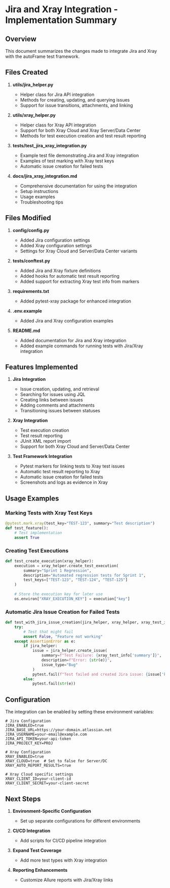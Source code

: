 # Jira and Xray Integration - Implementation Summary

## Overview

This document summarizes the changes made to integrate Jira and Xray with the autoFrame test framework.

## Files Created

1. **utils/jira_helper.py**
   - Helper class for Jira API integration
   - Methods for creating, updating, and querying issues
   - Support for issue transitions, attachments, and linking

2. **utils/xray_helper.py**
   - Helper class for Xray API integration
   - Support for both Xray Cloud and Xray Server/Data Center
   - Methods for test execution creation and test result reporting

3. **tests/test_jira_xray_integration.py**
   - Example test file demonstrating Jira and Xray integration
   - Examples of test marking with Xray test keys
   - Automatic issue creation for failed tests

4. **docs/jira_xray_integration.md**
   - Comprehensive documentation for using the integration
   - Setup instructions
   - Usage examples
   - Troubleshooting tips

## Files Modified

1. **config/config.py**
   - Added Jira configuration settings
   - Added Xray configuration settings
   - Settings for Xray Cloud and Server/Data Center variants

2. **tests/conftest.py**
   - Added Jira and Xray fixture definitions
   - Added hooks for automatic test result reporting
   - Added support for extracting Xray test info from markers

3. **requirements.txt**
   - Added pytest-xray package for enhanced integration

4. **.env.example**
   - Added Jira and Xray configuration examples

5. **README.md**
   - Added documentation for Jira and Xray integration
   - Added example commands for running tests with Jira/Xray integration

## Features Implemented

1. **Jira Integration**
   - Issue creation, updating, and retrieval
   - Searching for issues using JQL
   - Creating links between issues
   - Adding comments and attachments
   - Transitioning issues between statuses

2. **Xray Integration**
   - Test execution creation
   - Test result reporting
   - JUnit XML report import
   - Support for both Xray Cloud and Server/Data Center

3. **Test Framework Integration**
   - Pytest markers for linking tests to Xray test issues
   - Automatic test result reporting to Xray
   - Automatic issue creation for failed tests
   - Screenshots and logs as evidence in Xray

## Usage Examples

### Marking Tests with Xray Test Keys

```python
@pytest.mark.xray(test_key="TEST-123", summary="Test description")
def test_feature():
    # Test implementation
    assert True
```

### Creating Test Executions

```python
def test_create_execution(xray_helper):
    execution = xray_helper.create_test_execution(
        summary="Sprint 1 Regression",
        description="Automated regression tests for Sprint 1",
        test_keys=["TEST-123", "TEST-124", "TEST-125"]
    )
    
    # Store the execution key for later use
    os.environ["XRAY_EXECUTION_KEY"] = execution["key"]
```

### Automatic Jira Issue Creation for Failed Tests

```python
def test_with_jira_issue_creation(jira_helper, xray_helper, xray_test_info):
    try:
        # Test that might fail
        assert False, "Feature not working"
    except AssertionError as e:
        if jira_helper:
            issue = jira_helper.create_issue(
                summary=f"Test Failure: {xray_test_info['summary']}",
                description=f"Error: {str(e)}",
                issue_type="Bug"
            )
            pytest.fail(f"Test failed and created Jira issue: {issue['key']}")
        else:
            pytest.fail(str(e))
```

## Configuration

The integration can be enabled by setting these environment variables:

```
# Jira Configuration
JIRA_ENABLED=true
JIRA_BASE_URL=https://your-domain.atlassian.net
JIRA_USERNAME=your-email@example.com
JIRA_API_TOKEN=your-api-token
JIRA_PROJECT_KEY=PROJ

# Xray Configuration
XRAY_ENABLED=true
XRAY_CLOUD=true  # Set to false for Server/DC
XRAY_AUTO_REPORT_RESULTS=true

# Xray Cloud specific settings
XRAY_CLIENT_ID=your-client-id
XRAY_CLIENT_SECRET=your-client-secret
```

## Next Steps

1. **Environment-Specific Configuration**
   - Set up separate configurations for different environments

2. **CI/CD Integration**
   - Add scripts for CI/CD pipeline integration

3. **Expand Test Coverage**
   - Add more test types with Xray integration

4. **Reporting Enhancements**
   - Customize Allure reports with Jira/Xray links
